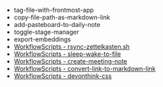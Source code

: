 * tag-file-with-frontmost-app
* copy-file-path-as-markdown-link
* add-pasteboard-to-daily-note
* toggle-stage-manager
* export-embeddings
* [WorkflowScripts - rsync-zettelkasten.sh](../../Zettelkasten/WorkflowScripts%20-%20rsync-zettelkasten.sh.md)
* [WorkflowScripts - sleep-wake-to-file](WorkflowScripts%20-%20sleep-wake-to-file.md)
* [WorkflowScripts - create-meeting-note](WorkflowScripts%20-%20create-meeting-note.md)
* [WorkflowScripts - convert-link-to-markdown-link](WorkflowScripts%20-%20convert-link-to-markdown-link.md)
* [WorkflowScripts - devonthink-css](WorkflowScripts%20-%20devonthink-css.md)
